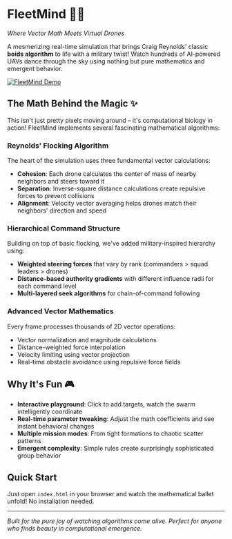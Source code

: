 # FleetMind 🚁🧮

*Where Vector Math Meets Virtual Drones*

A mesmerizing real-time simulation that brings Craig Reynolds' classic **boids algorithm** to life with a military twist! Watch hundreds of AI-powered UAVs dance through the sky using nothing but pure mathematics and emergent behavior.

[![FleetMind Demo](https://img.youtube.com/vi/7OG-RNmxKbE/maxresdefault.jpg)](https://www.youtube.com/watch?v=7OG-RNmxKbE)

## The Math Behind the Magic ✨

This isn't just pretty pixels moving around – it's computational biology in action! FleetMind implements several fascinating mathematical algorithms:

### **Reynolds' Flocking Algorithm** 
The heart of the simulation uses three fundamental vector calculations:
- **Cohesion**: Each drone calculates the center of mass of nearby neighbors and steers toward it
- **Separation**: Inverse-square distance calculations create repulsive forces to prevent collisions  
- **Alignment**: Velocity vector averaging helps drones match their neighbors' direction and speed

### **Hierarchical Command Structure**
Building on top of basic flocking, we've added military-inspired hierarchy using:
- **Weighted steering forces** that vary by rank (commanders > squad leaders > drones)
- **Distance-based authority gradients** with different influence radii for each command level
- **Multi-layered seek algorithms** for chain-of-command following

### **Advanced Vector Mathematics**
Every frame processes thousands of 2D vector operations:
- Vector normalization and magnitude calculations
- Distance-weighted force interpolation
- Velocity limiting using vector projection
- Real-time obstacle avoidance using repulsive force fields

## Why It's Fun 🎮

- **Interactive playground**: Click to add targets, watch the swarm intelligently coordinate
- **Real-time parameter tweaking**: Adjust the math coefficients and see instant behavioral changes
- **Multiple mission modes**: From tight formations to chaotic scatter patterns
- **Emergent complexity**: Simple rules create surprisingly sophisticated group behavior

## Quick Start

Just open `index.html` in your browser and watch the mathematical ballet unfold! No installation needed.

---

*Built for the pure joy of watching algorithms come alive. Perfect for anyone who finds beauty in computational emergence.*
